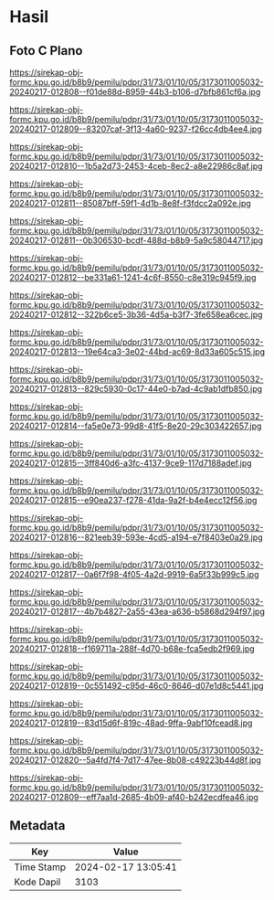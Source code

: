 # Hasil

## Foto C Plano

https://sirekap-obj-formc.kpu.go.id/b8b9/pemilu/pdpr/31/73/01/10/05/3173011005032-20240217-012808--f01de88d-8959-44b3-b106-d7bfb861cf6a.jpg

https://sirekap-obj-formc.kpu.go.id/b8b9/pemilu/pdpr/31/73/01/10/05/3173011005032-20240217-012809--83207caf-3f13-4a60-9237-f26cc4db4ee4.jpg

https://sirekap-obj-formc.kpu.go.id/b8b9/pemilu/pdpr/31/73/01/10/05/3173011005032-20240217-012810--1b5a2d73-2453-4ceb-8ec2-a8e22986c8af.jpg

https://sirekap-obj-formc.kpu.go.id/b8b9/pemilu/pdpr/31/73/01/10/05/3173011005032-20240217-012811--85087bff-59f1-4d1b-8e8f-f3fdcc2a092e.jpg

https://sirekap-obj-formc.kpu.go.id/b8b9/pemilu/pdpr/31/73/01/10/05/3173011005032-20240217-012811--0b306530-bcdf-488d-b8b9-5a9c58044717.jpg

https://sirekap-obj-formc.kpu.go.id/b8b9/pemilu/pdpr/31/73/01/10/05/3173011005032-20240217-012812--be331a61-1241-4c6f-8550-c8e319c945f9.jpg

https://sirekap-obj-formc.kpu.go.id/b8b9/pemilu/pdpr/31/73/01/10/05/3173011005032-20240217-012812--322b6ce5-3b36-4d5a-b3f7-3fe658ea6cec.jpg

https://sirekap-obj-formc.kpu.go.id/b8b9/pemilu/pdpr/31/73/01/10/05/3173011005032-20240217-012813--19e64ca3-3e02-44bd-ac69-8d33a605c515.jpg

https://sirekap-obj-formc.kpu.go.id/b8b9/pemilu/pdpr/31/73/01/10/05/3173011005032-20240217-012813--829c5930-0c17-44e0-b7ad-4c9ab1dfb850.jpg

https://sirekap-obj-formc.kpu.go.id/b8b9/pemilu/pdpr/31/73/01/10/05/3173011005032-20240217-012814--fa5e0e73-99d8-41f5-8e20-29c303422657.jpg

https://sirekap-obj-formc.kpu.go.id/b8b9/pemilu/pdpr/31/73/01/10/05/3173011005032-20240217-012815--3ff840d6-a3fc-4137-9ce9-117d7188adef.jpg

https://sirekap-obj-formc.kpu.go.id/b8b9/pemilu/pdpr/31/73/01/10/05/3173011005032-20240217-012815--e90ea237-f278-41da-9a2f-b4e4ecc12f56.jpg

https://sirekap-obj-formc.kpu.go.id/b8b9/pemilu/pdpr/31/73/01/10/05/3173011005032-20240217-012816--821eeb39-593e-4cd5-a194-e7f8403e0a29.jpg

https://sirekap-obj-formc.kpu.go.id/b8b9/pemilu/pdpr/31/73/01/10/05/3173011005032-20240217-012817--0a6f7f98-4f05-4a2d-9919-6a5f33b999c5.jpg

https://sirekap-obj-formc.kpu.go.id/b8b9/pemilu/pdpr/31/73/01/10/05/3173011005032-20240217-012817--4b7b4827-2a55-43ea-a636-b5868d294f97.jpg

https://sirekap-obj-formc.kpu.go.id/b8b9/pemilu/pdpr/31/73/01/10/05/3173011005032-20240217-012818--f169711a-288f-4d70-b68e-fca5edb2f969.jpg

https://sirekap-obj-formc.kpu.go.id/b8b9/pemilu/pdpr/31/73/01/10/05/3173011005032-20240217-012819--0c551492-c95d-46c0-8646-d07e1d8c5441.jpg

https://sirekap-obj-formc.kpu.go.id/b8b9/pemilu/pdpr/31/73/01/10/05/3173011005032-20240217-012819--83d15d6f-819c-48ad-9ffa-9abf10fcead8.jpg

https://sirekap-obj-formc.kpu.go.id/b8b9/pemilu/pdpr/31/73/01/10/05/3173011005032-20240217-012820--5a4fd7f4-7d17-47ee-8b08-c49223b44d8f.jpg

https://sirekap-obj-formc.kpu.go.id/b8b9/pemilu/pdpr/31/73/01/10/05/3173011005032-20240217-012809--eff7aa1d-2685-4b09-af40-b242ecdfea46.jpg


## Metadata

| Key        | Value               |
| ---------- | ------------------- |
| Time Stamp | 2024-02-17 13:05:41 |
| Kode Dapil | 3103                |



